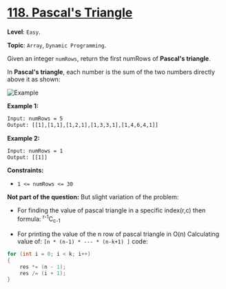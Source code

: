 # [118. Pascal's Triangle](https://leetcode.com/problems/pascals-triangle/)

**Level**: `Easy`.

**Topic**: `Array`, `Dynamic Programming`.

Given an integer `numRows`, return the first numRows of **Pascal's triangle**.

In **Pascal's triangle**, each number is the sum of the two numbers directly above it as shown:

![Example](https://upload.wikimedia.org/wikipedia/commons/0/0d/PascalTriangleAnimated2.gif)

**Example 1:**

```txt
Input: numRows = 5
Output: [[1],[1,1],[1,2,1],[1,3,3,1],[1,4,6,4,1]]
```

**Example 2:**

```txt
Input: numRows = 1
Output: [[1]]
```

**Constraints:**

- `1 <= numRows <= 30`

**Not part of the question:**
But slight variation of the problem:

- For finding the value of pascal triangle in a specific index(r,c) then formula: <sup>r-1</sup>C<sub>c-1</sub>

- For printing the value of the n row of pascal triangle in O(n)
    Calculating value of:
    `[n * (n-1) * --- * (n-k+1) ]`
    code:

```c++
for (int i = 0; i < k; i++)
{
    res *= (n - 1);
    res /= (i + 1);
}
```
